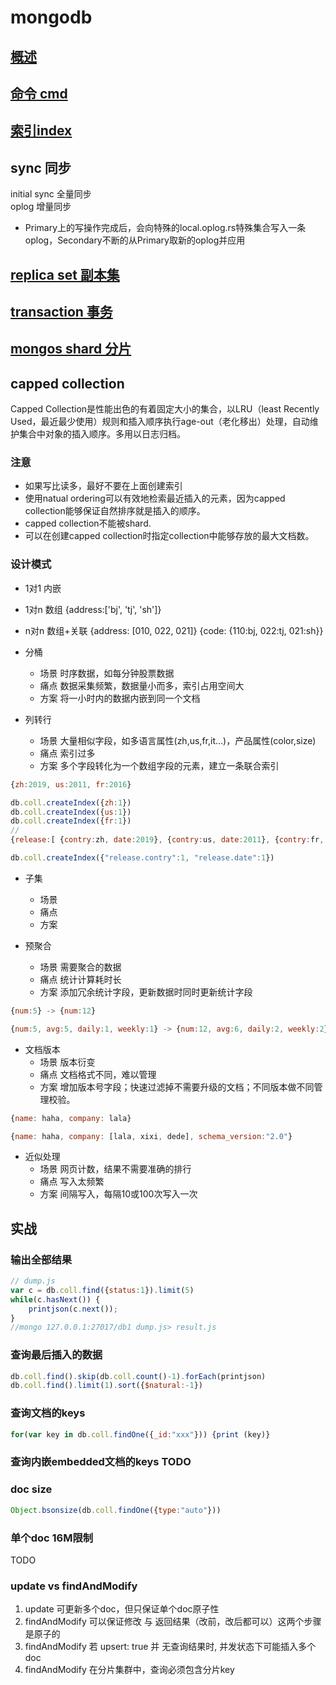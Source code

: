 # mongodb  

## [概述](mongodb-overview.md)
  
## [命令 cmd](mongodb-shell.md)

## [索引index](mongodb-index.md)

## sync 同步

initial sync 全量同步  
oplog 增量同步  

- Primary上的写操作完成后，会向特殊的local.oplog.rs特殊集合写入一条oplog，Secondary不断的从Primary取新的oplog并应用  
  
## [replica set 副本集](mongodb-relicset.md)

## [transaction 事务](mongodb-transaction.md)

## [mongos shard 分片](mongodb-mongos.md)

## capped collection

Capped Collection是性能出色的有着固定大小的集合，以LRU（least Recently Used，最近最少使用）规则和插入顺序执行age-out（老化移出）处理，自动维护集合中对象的插入顺序。多用以日志归档。  

### 注意
  
- 如果写比读多，最好不要在上面创建索引
- 使用natual ordering可以有效地检索最近插入的元素，因为capped collection能够保证自然排序就是插入的顺序。  
- capped collection不能被shard.  
- 可以在创建capped collection时指定collection中能够存放的最大文档数。  

### 设计模式

- 1对1 内嵌
- 1对n 数组 {address:['bj', 'tj', 'sh']}
- n对n 数组+关联 {address: [010, 022, 021]} {code: {110:bj, 022:tj, 021:sh}}

- 分桶
  - 场景 时序数据，如每分钟股票数据
  - 痛点 数据采集频繁，数据量小而多，索引占用空间大
  - 方案 将一小时内的数据内嵌到同一个文档

- 列转行
  - 场景 大量相似字段，如多语言属性(zh,us,fr,it...)，产品属性(color,size)
  - 痛点 索引过多
  - 方案 多个字段转化为一个数组字段的元素，建立一条联合索引

```js
{zh:2019, us:2011, fr:2016}

db.coll.createIndex({zh:1})
db.coll.createIndex({us:1})
db.coll.createIndex({fr:1})
//
{release:[ {contry:zh, date:2019}, {contry:us, date:2011}, {contry:fr, date:2016} ]}

db.coll.createIndex({"release.contry":1, "release.date":1})
```

- 子集
  - 场景
  - 痛点
  - 方案

- 预聚合
  - 场景 需要聚合的数据
  - 痛点 统计计算耗时长
  - 方案 添加冗余统计字段，更新数据时同时更新统计字段

```js
{num:5} -> {num:12}

{num:5, avg:5, daily:1, weekly:1} -> {num:12, avg:6, daily:2, weekly:2}
```

- 文档版本
  - 场景 版本衍变
  - 痛点 文档格式不同，难以管理
  - 方案 增加版本号字段；快速过滤掉不需要升级的文档；不同版本做不同管理校验。

```js
{name: haha, company: lala}

{name: haha, company: [lala, xixi, dede], schema_version:"2.0"}
```

- 近似处理
  - 场景 网页计数，结果不需要准确的排行
  - 痛点 写入太频繁
  - 方案 间隔写入，每隔10或100次写入一次
  
## 实战  

### 输出全部结果

```js  
// dump.js  
var c = db.coll.find({status:1}).limit(5)  
while(c.hasNext()) {  
    printjson(c.next());  
}  
//mongo 127.0.0.1:27017/db1 dump.js> result.js  
```  
  
### 查询最后插入的数据

```js  
db.coll.find().skip(db.coll.count()-1).forEach(printjson)  
db.coll.find().limit(1).sort({$natural:-1})  
```  
  
### 查询文档的keys

```js  
for(var key in db.coll.findOne({_id:"xxx"})) {print (key)}  
```  
  
### 查询内嵌embedded文档的keys TODO  
  
### doc size

```js  
Object.bsonsize(db.coll.findOne({type:"auto"}))  
```

### 单个doc 16M限制

TODO

### update vs findAndModify

1. update 可更新多个doc，但只保证单个doc原子性
2. findAndModify 可以保证修改 与 返回结果（改前，改后都可以）这两个步骤是原子的
3. findAndModify 若 upsert: true 并 无查询结果时, 并发状态下可能插入多个doc
4. findAndModify 在分片集群中，查询必须包含分片key
